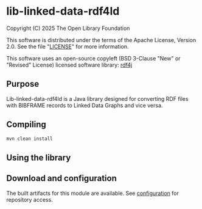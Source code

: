 # lib-linked-data-rdf4ld
Copyright (C) 2025 The Open Library Foundation

This software is distributed under the terms of the Apache License, Version 2.0.
See the file "[LICENSE](LICENSE)" for more information.

This software uses an open-source copyleft (BSD 3-Clause "New" or "Revised" License) licensed software library: [rdf4j](https://github.com/eclipse-rdf4j/rdf4j)

## Purpose
Lib-linked-data-rdf4ld is a Java library designed for converting RDF files with BIBFRAME records to Linked Data Graphs and vice versa.
## Compiling
```bash
mvn clean install
```
## Using the library

## Download and configuration
The built artifacts for this module are available. See [configuration](https://dev.folio.org/download/artifacts/) for repository access.
